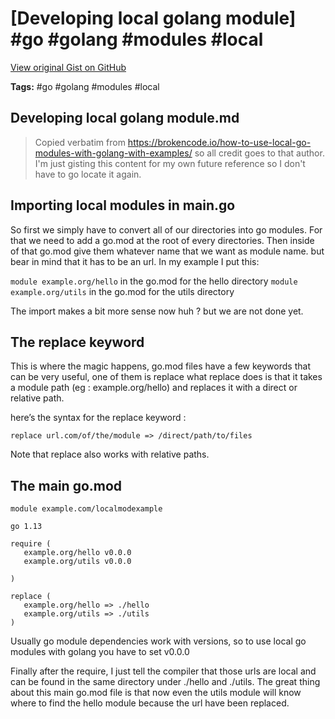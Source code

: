 # [Developing local golang module] #go #golang #modules #local

[View original Gist on GitHub](https://gist.github.com/Integralist/ff4d3d93d2ff71ea5ab33a091713c053)

**Tags:** #go #golang #modules #local

## Developing local golang module.md

> Copied verbatim from https://brokencode.io/how-to-use-local-go-modules-with-golang-with-examples/ so all credit goes to that author. I'm just gisting this content for my own future reference so I don't have to go locate it again.

## Importing local modules in main.go

So first we simply have to convert all of our directories into go modules. For that we need to add a go.mod at the root of every directories.
Then inside of that go.mod give them whatever name that we want as module name. but bear in mind that it has to be an url. In my example I put this:

`module example.org/hello` in the go.mod for the hello directory
`module example.org/utils` in the go.mod for the utils directory

The import makes a bit more sense now huh ? but we are not done yet.

## The replace keyword

This is where the magic happens, go.mod files have a few keywords that can be very useful, one of them is replace what replace does is that it takes a module path (eg : example.org/hello) and replaces it with a direct or relative path.

here’s the syntax for the replace keyword :

```
replace url.com/of/the/module => /direct/path/to/files
```

Note that replace also works with relative paths.

## The main go.mod

```
module example.com/localmodexample

go 1.13

require (
   example.org/hello v0.0.0
   example.org/utils v0.0.0

)

replace (
   example.org/hello => ./hello
   example.org/utils => ./utils
)
```

Usually go module dependencies work with versions, so to use local go modules with golang you have to set v0.0.0

Finally after the require, I just tell the compiler that those urls are local and can be found in the same directory under ./hello and ./utils. The great thing about this main go.mod file is that now even the utils module will know where to find the hello module because the url have been replaced.

